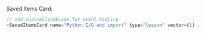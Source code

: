 Saved Items Card:

```js
// add customClickEvent for event hadling
<SavedItemsCard name="Python I/O and import" type="lesson" vector={1} />
```
